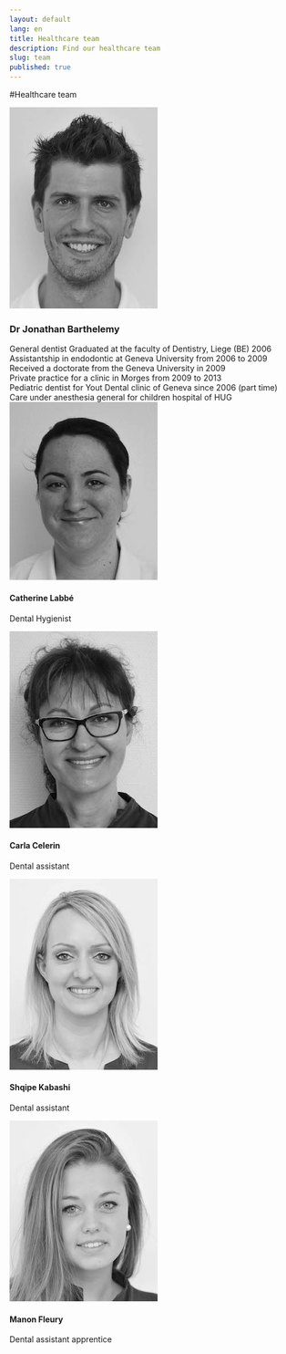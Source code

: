 ```yaml
---
layout: default
lang: en
title: Healthcare team
description: Find our healthcare team
slug: team
published: true
---
```


#Healthcare team

<div class="row team">
  <div class="col-sm-2">
    <img class="media-object" src="/photos/team/dr_barthelemy.jpg" alt="Dr Jonathan Barthelemy">
  </div>
  <div class="col-sm-10">
    <h4 class="media-heading"><h3>Dr Jonathan Barthelemy</h3></h4>
    General dentist
    Graduated at the faculty of Dentistry, Liege (BE) 2006<br />
    Assistantship in endodontic at Geneva University from 2006 to 2009<br />
    Received a doctorate from the Geneva University in 2009<br />
    Private practice for a clinic in Morges from 2009 to 2013<br />
    Pediatric dentist for Yout Dental clinic of Geneva since 2006 (part time)<br />
    Care under anesthesia general for children hospital of HUG
  </div>
</div>

<div class="row team">
  <div class="col-sm-2">
    <img src="/photos/team/catherine.jpg" alt="Catherine">
  </div>
  <div class="col-sm-10">
    <h4 class="media-heading">Catherine Labbé</h4>
    <p>Dental Hygienist</p>
  </div>
</div>

<div class="row team">
  <div class="col-sm-2">
    <img src="/photos/team/carla.jpg" alt="Carla">
  </div>
  <div class="col-sm-10">
    <h4 class="media-heading">Carla Celerin</h4>
    <p>Dental assistant</p>
  </div>
</div>

<div class="row team">
  <div class="col-sm-2">
    <img src="/photos/team/shqipe.jpg" alt="Shqipe">
  </div>
  <div class="col-sm-10">
    <h4 class="media-heading">Shqipe Kabashi</h4>
    <p>Dental assistant</p>
  </div>
</div>

<div class="row team">
  <div class="col-sm-2">
    <img src="/photos/team/manon.jpg" alt="Manon">
  </div>
  <div class="col-sm-10">
    <h4 class="media-heading">Manon Fleury</h4>
    <p>Dental assistant apprentice</p>
  </div>
</div>
